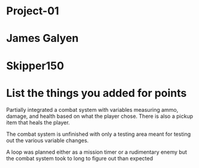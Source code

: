 # Project-01

# James Galyen

# Skipper150

# List the things you added for points

Partially integrated a combat system with variables measuring ammo, damage, and health based on what the player chose. There is also a pickup item that heals the player.

The combat system is unfinished with only a testing area meant for testing out the various variable changes.

A loop was planned either as a mission timer or a rudimentary enemy but the combat system took to long to figure out than expected